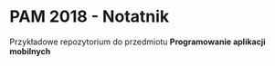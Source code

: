 PAM 2018 - Notatnik
===================

Przykładowe repozytorium do przedmiotu **Programowanie aplikacji mobilnych**
